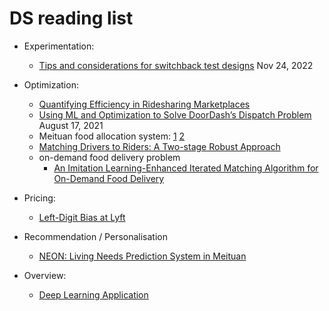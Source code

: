 # DS reading list

- Experimentation:

  - [Tips and considerations for switchback test designs](https://medium.com/bolt-labs/tips-and-considerations-for-switchback-test-designs-d1bd7c493024) Nov 24, 2022

- Optimization:

  - [Quantifying Efficiency in Ridesharing Marketplaces](https://eng.lyft.com/quantifying-efficiency-in-ridesharing-marketplaces-affd53043db2)
  - [Using ML and Optimization to Solve DoorDash’s Dispatch Problem](https://doordash.engineering/2021/08/17/using-ml-and-optimization-to-solve-doordashs-dispatch-problem/) August 17, 2021
  - Meituan food allocation system: [1](https://tech.meituan.com/2020/02/20/meituan-delivery-operations-research.html) [2](https://tech.meituan.com/2017/10/11/o2o-intelligent-distribution.html)
  - [Matching Drivers to Riders: A Two-stage Robust Approach](https://download.arxiv.org/pdf/2011.03624v2.pdf)
  - on-demand food delivery problem
    - [An Imitation Learning-Enhanced Iterated Matching Algorithm for On-Demand Food Delivery](https://ieeexplore.ieee.org/abstract/document/9750976)

- Pricing:
  - [Left-Digit Bias at Lyft](https://academic.oup.com/restud/advance-article-abstract/doi/10.1093/restud/rdad014/7045819?redirectedFrom=fulltext)  

- Recommendation / Personalisation
  - [NEON: Living Needs Prediction System in Meituan](https://arxiv.org/pdf/2307.16644.pdf)

- Overview:
  - [Deep Learning Application](https://d2l.ai/chapter_preface/index.html)
